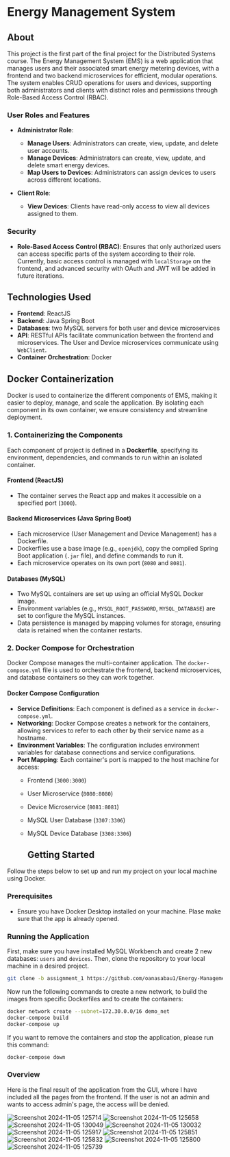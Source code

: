 # Energy Management System 

## About

This project is the first part of the final project for the Distributed Systems course. The Energy Management System (EMS) is a web application that manages users and their associated smart energy metering devices, with a frontend and two backend microservices for efficient, modular operations. The system enables CRUD operations for users and devices, supporting both administrators and clients with distinct roles and permissions through Role-Based Access Control (RBAC).

### User Roles and Features

- **Administrator Role**:
  - **Manage Users**: Administrators can create, view, update, and delete user accounts.
  - **Manage Devices**: Administrators can create, view, update, and delete smart energy devices.
  - **Map Users to Devices**: Administrators can assign devices to users across different locations.
  
- **Client Role**:
  - **View Devices**: Clients have read-only access to view all devices assigned to them.

### Security

- **Role-Based Access Control (RBAC)**: Ensures that only authorized users can access specific parts of the system according to their role. Currently, basic access control is managed with `localStorage` on the frontend, and advanced security with OAuth and JWT will be added in future iterations.

## Technologies Used

- **Frontend**: ReactJS
- **Backend**: Java Spring Boot
- **Databases**: two MySQL servers for both user and device microservices
- **API**: RESTful APIs facilitate communication between the frontend and microservices. The User and Device microservices communicate using `WebClient`.
- **Container Orchestration**: Docker

## Docker Containerization

Docker is used to containerize the different components of EMS, making it easier to deploy, manage, and scale the application. By isolating each component in its own container, we ensure consistency and streamline deployment.

### 1. Containerizing the Components

Each component of project is defined in a **Dockerfile**, specifying its environment, dependencies, and commands to run within an isolated container.

#### Frontend (ReactJS)
- The container serves the React app and makes it accessible on a specified port (`3000`).

#### Backend Microservices (Java Spring Boot)
- Each microservice (User Management and Device Management) has a Dockerfile.
- Dockerfiles use a base image (e.g., `openjdk`), copy the compiled Spring Boot application (`.jar` file), and define commands to run it.
- Each microservice operates on its own port (`8080` and `8081`).

#### Databases (MySQL)
- Two MySQL containers are set up using an official MySQL Docker image.
- Environment variables (e.g., `MYSQL_ROOT_PASSWORD`, `MYSQL_DATABASE`) are set to configure the MySQL instances.
- Data persistence is managed by mapping volumes for storage, ensuring data is retained when the container restarts.

### 2. Docker Compose for Orchestration

Docker Compose manages the multi-container application. The `docker-compose.yml` file is used to orchestrate the frontend, backend microservices, and database containers so they can work together.

#### Docker Compose Configuration

- **Service Definitions**: Each component is defined as a service in `docker-compose.yml`.
- **Networking**: Docker Compose creates a network for the containers, allowing services to refer to each other by their service name as a hostname.
- **Environment Variables**: The configuration includes environment variables for database connections and service configurations. 
- **Port Mapping**: Each container's port is mapped to the host machine for access:
  - Frontend (`3000:3000`)
  - User Microservice (`8080:8080`)
  - Device Microservice (`8081:8081`)
  - MySQL User Database (`3307:3306`)
  - MySQL Device Database (`3308:3306`)

 
    ## Getting Started

Follow the steps below to set up and run my project on your local machine using Docker.

### Prerequisites

- Ensure you have Docker Desktop installed on your machine. Plase make sure that the app is already opened.

### Running the Application

First, make sure you have installed MySQL Workbench and create 2 new databases: `users` and `devices`. 
Then, clone the repository to your local machine in a desired project. 

   ```bash
git clone -b assignment_1 https://github.com/oanasabau1/Energy-Management-System.git
```

Now run the following commands to create a new network, to build the images from specific Dockerfiles and to create the containers:

   ```bash
docker network create --subnet=172.30.0.0/16 demo_net
docker-compose build
docker-compose up
```

If you want to remove the containers and stop the application, please run this command:
```bash
docker-compose down
``` 

### Overview

Here is the final result of the application from the GUI, where I have included all the pages from the frontend. If the user is not an admin and wants to access admin's page, the access will be denied.

![Screenshot 2024-11-05 125714](https://github.com/user-attachments/assets/2789c6c3-5e15-4ba3-a6a6-8f5307fce42c)
![Screenshot 2024-11-05 125658](https://github.com/user-attachments/assets/0a385b0c-f691-4672-ad99-e7457ed9dbfe)
![Screenshot 2024-11-05 130049](https://github.com/user-attachments/assets/23b75d3c-23c1-46d4-903a-b01fb224b208)
![Screenshot 2024-11-05 130032](https://github.com/user-attachments/assets/6028161c-50c2-481f-abff-33216637a777)
![Screenshot 2024-11-05 125917](https://github.com/user-attachments/assets/649d0981-e6bc-49a5-8612-ff893ff6690a)
![Screenshot 2024-11-05 125851](https://github.com/user-attachments/assets/e18c4245-d164-4828-a1dd-169d92143935)
![Screenshot 2024-11-05 125832](https://github.com/user-attachments/assets/d3396364-a1ba-4d81-a742-94ef4711818f)
![Screenshot 2024-11-05 125800](https://github.com/user-attachments/assets/03cf3275-7a4c-48da-9a87-253fafdbf6eb)
![Screenshot 2024-11-05 125739](https://github.com/user-attachments/assets/e97a296b-454f-41d4-8f0a-d79db8b1b4ad)


